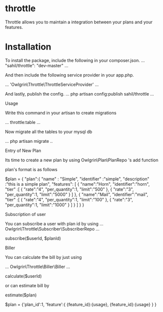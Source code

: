 throttle
========
Throttle allows you to maintain  a integration between your plans and your features.

Installation
============
To install the package, include the following in your composer.json.
...
"sahil/throttle": "dev-master"
...

And then include the following service provider in your app.php.

...
'Owlgrin\Throttle\ThrottleServiceProvider'
...


And lastly, publish the config.
...
php artisan config:publish sahil/throttle
...

Usage

Write this command in your artisan to create migrations

...
throttle:table
...

Now migrate all the tables to your mysql db

...
php artisan migrate
..

Entry of New Plan

Its time to create a new plan by using Owlgrin\Plan\PlanRepo 's add function

plan's format is as follows

$plan = {
  "plan":{
      "name" : "Simple",
      "identifier" :"simple",
      "description" :"this is a simple plan",
    	"features": [
          {
            "name":"Horn",
            "identifier":"horn",
            "tier" :[
                {
                "rate":"4",
                "per_quantity":1,
                "limit":"500"
              },
               {
                "rate":"3",
                "per_quantity":1,
                "limit":"5000"
              }
            ]
   	 },
        {
            "name":"Mail",
            "identifier":"mail",
            "tier" :[
                {
                "rate":"4",
                "per_quantity":1,
                "limit":"100"
              },
               {
                "rate":"3",
                "per_quantity":1,
                "limit":"1000"
              }
            ]
   	 }
    ]
  }
}


Subscription of user

You can subscribe a user with plan id by using
...
Owlgrin\Throttle\Subscriber\SubscriberRepo
...

subscribe($userId, $planId)

Biller

You can calculate the bill by just using

...
Owlgrin\Throttle\Biller\Biller
...

calculate($userId)

or can estimate bill by

estimate($plan)

$plan = {'plan_id':1,
          'feature':{
            {feature_id}:{usage},
            {feature_id}:{usage}
          }
        }
        
